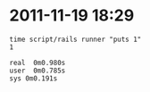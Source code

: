 # 2011-11-19 18:29
    time script/rails runner "puts 1"
    1

    real  0m0.980s
    user  0m0.785s
    sys 0m0.191s
